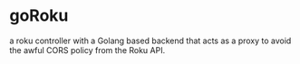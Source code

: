 # goRoku
a roku controller with a Golang based backend that acts as a proxy to avoid the awful CORS policy from the Roku API.
